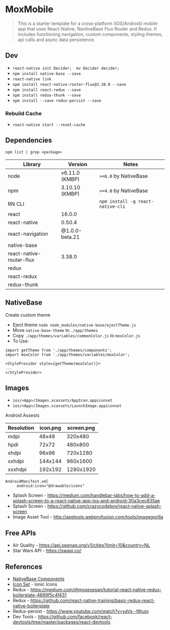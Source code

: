 # MoxMobile
> This is a starter template for a cross-platform (IOS/Android) mobile app that uses React-Native, NavtiveBase Flux Router and Redux. It includes functioning navigation, custom components, styling themes, api calls and async data persistence.

## Dev
* `react-native init Decider;  mv Decider decider;`
* `npm install native-base --save`
* `react-native link`
* `npm install react-native-router-flux@3.38.0 --save`
* `npm install react-redux --save`
* `npm install redux-thunk --save`
* `npm install --save redux-persist --save`

### Rebuild Cache
* `react-native start --reset-cache`

## Dependencies

`npm list | grep <package>`

| Library | Version | Notes |
|---------|---------|-------|
| node    | v6.11.0 (KMBP) | `>=6.0` by NativeBase |
| npm     | 3.10.10 (KMBP) | `>=4.0` by NativeBase |
| RN CLI  | |`npm install -g react-native-cli` |
| react   | 16.0.0 ||
| react-native | 0.50.4 ||
| react-navigation | @1.0.0-beta.21 ||
| native-base |||
| react-native-router-flux | 3.38.0 ||
| redux |||
| react-redux |||
| redux-thunk |||

## NativeBase
Create custom theme
* Eject theme `node node_modules/native-base/ejectTheme.js`
* Move `native-base-theme` to `./app/themes`
* Copy `./app/themes/variables/commonColor.js` to `moxColor.js`
* To Use:
```
import getTheme from './app/themes/components';
import moxColor from './app/themes/variables/moxColor';

<StyleProvider style={getTheme(moxColor)}>
...
</StyleProvider>
```

## Images

* `ios/<App>/Images.xcassets/AppIcon.appiconset`
* `ios/<App>/Images.xcassets/LaunchImage.appiconset`

Android Assests

| Resolution | icon.png    | screen.png         |
|------------|-------------|--------------------|
| mdpi       | 48x48       | 320x480            |
| hpdi       | 72x72       | 480x800            |
| xhdpi      | 96x96       | 720x1280           |
| xxhdpi     | 144x144     | 960x1600           |
| xxxhdpi    | 192x192     | 1280x1920          |

```
AndroidManifest.xml
     android:icon="@drawable/icons"
```

* Splash Screen - https://medium.com/handlebar-labs/how-to-add-a-splash-screen-to-a-react-native-app-ios-and-android-30a3cec835ae
* Splash Screen - https://github.com/crazycodeboy/react-native-splash-screen
* Image Asset Tool - http://apetools.webprofusion.com/tools/imagegorilla

## Free APIs
* Air Quality - https://api.openaq.org/v1/cities?limit=10&country=NL
* Star Wars API - https://swapi.co/

## References
* [NativeBase Components](https://docs.nativebase.io/Components.html#Components)
* [Icon Set](https://oblador.github.io/react-native-vector-icons/) - Ionic Icons
* Redux - https://medium.com/@mosesesan/tutorial-react-native-redux-boilerplate-4899f5c4f431
* Redux - https://github.com/react-native-training/basic-redux-react-native-boilerplate
* Redux-persist - https://www.youtube.com/watch?v=yaVs--Nhuio
* Dev Tools - https://github.com/facebook/react-devtools/tree/master/packages/react-devtools

